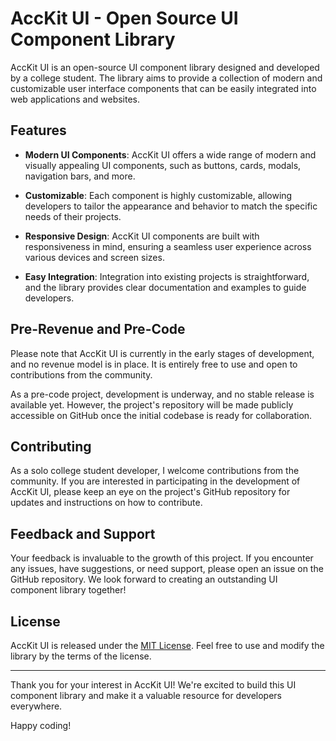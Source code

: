 # AccKit UI - Open Source UI Component Library

AccKit UI is an open-source UI component library designed and developed by a college student. The library aims to provide a collection of modern and customizable user interface components that can be easily integrated into web applications and websites.

## Features

- **Modern UI Components**: AccKit UI offers a wide range of modern and visually appealing UI components, such as buttons, cards, modals, navigation bars, and more.

- **Customizable**: Each component is highly customizable, allowing developers to tailor the appearance and behavior to match the specific needs of their projects.

- **Responsive Design**: AccKit UI components are built with responsiveness in mind, ensuring a seamless user experience across various devices and screen sizes.

- **Easy Integration**: Integration into existing projects is straightforward, and the library provides clear documentation and examples to guide developers.

## Pre-Revenue and Pre-Code

Please note that AccKit UI is currently in the early stages of development, and no revenue model is in place. It is entirely free to use and open to contributions from the community.

As a pre-code project, development is underway, and no stable release is available yet. However, the project's repository will be made publicly accessible on GitHub once the initial codebase is ready for collaboration.

## Contributing

As a solo college student developer, I welcome contributions from the community. If you are interested in participating in the development of AccKit UI, please keep an eye on the project's GitHub repository for updates and instructions on how to contribute.

## Feedback and Support

Your feedback is invaluable to the growth of this project. If you encounter any issues, have suggestions, or need support, please open an issue on the GitHub repository.
We look forward to creating an outstanding UI component library together!

## License

AccKit UI is released under the [MIT License](LICENSE.md). Feel free to use and modify the library by the terms of the license.

---

Thank you for your interest in AccKit UI! We're excited to build this UI component library and make it a valuable resource for developers everywhere.

Happy coding!
